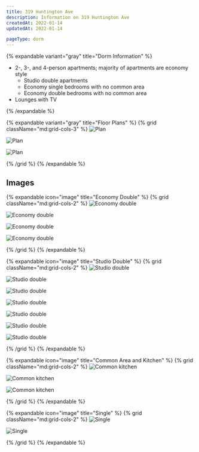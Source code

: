 ```yaml
---
title: 319 Huntington Ave
description: Information on 319 Huntington Ave
createdAt: 2022-01-14
updatedAt: 2022-01-14

pageType: dorm
---
```


{% expandable variant="gray" title="Dorm Information" %}

- 2-, 3-, and 4-person apartments; majority of apartments are economy style
  - Studio double apartments
  - Economy single bedrooms with no common area
  - Economy double bedrooms with no common area
- Lounges with TV

{% /expandable %}

{% expandable variant="gray" title="Floor Plans" %}
{% grid className="md:grid-cols-3" %}
![Plan](/housing/319-huntington-ave/plan3.jpg)

![Plan](/housing/319-huntington-ave/plan1.jpg)

![Plan](/housing/319-huntington-ave/plan2.jpg)

{% /grid %}
{% /expandable %}

## Images

{% expandable icon="image" title="Economy Double" %}
{% grid className="md:grid-cols-2" %}
![Economy double](/housing/319-huntington-ave/economyDouble1.png)

![Economy double](/housing/319-huntington-ave/economyDouble2.png)

![Economy double](/housing/319-huntington-ave/economyDouble3.png)

![Economy double](/housing/319-huntington-ave/economyDouble4.png)

{% /grid %}
{% /expandable %}

{% expandable icon="image" title="Studio Double" %}
{% grid className="md:grid-cols-2" %}
![Studio double](/housing/319-huntington-ave/studioDouble1.png)

![Studio double](/housing/319-huntington-ave/studioDouble2.png)

![Studio double](/housing/319-huntington-ave/studioDouble3.png)

![Studio double](/housing/319-huntington-ave/studioDouble4.png)

![Studio double](/housing/319-huntington-ave/studioDouble5.png)

![Studio double](/housing/319-huntington-ave/studioDouble6.png)

![Studio double](/housing/319-huntington-ave/studioDouble7.png)

{% /grid %}
{% /expandable %}

{% expandable icon="image" title="Common Area and Kitchen" %}
{% grid className="md:grid-cols-2" %}
![Common kitchen](/housing/319-huntington-ave/kitchen1.png)

![Common kitchen](/housing/319-huntington-ave/common1.png)

![Common kitchen](/housing/319-huntington-ave/kitchen2.png)

{% /grid %}
{% /expandable %}

{% expandable icon="image" title="Single" %}
{% grid className="md:grid-cols-2" %}
![Single](/housing/319-huntington-ave/single2.png)

![Single](/housing/319-huntington-ave/single1.png)

{% /grid %}
{% /expandable %}

